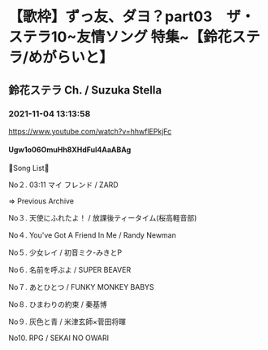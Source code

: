 # 【歌枠】ずっ友、ダヨ？part03　ザ・ステラ10~友情ソング 特集~【鈴花ステラ/めがらいと】

## 鈴花ステラ Ch. / Suzuka Stella

### 2021-11-04 13:13:58

https://www.youtube.com/watch?v=hhwflEPkjFc

#### Ugw1o06OmuHh8XHdFul4AaABAg

🔔Song List🔔

No２. 03:11 マイ フレンド / ZARD



⇒ Previous Archive

No３. 天使にふれたよ！ / 放課後ティータイム(桜高軽音部)

No４. You've Got A Friend In Me / Randy Newman

No５. 少女レイ / 初音ミク-みきとP

No６. 名前を呼ぶよ / SUPER BEAVER

No７. あとひとつ / FUNKY MONKEY BABYS

No８. ひまわりの約束 / 秦基博

No９. 灰色と青 / 米津玄師×菅田将暉

No10. RPG / SEKAI NO OWARI

